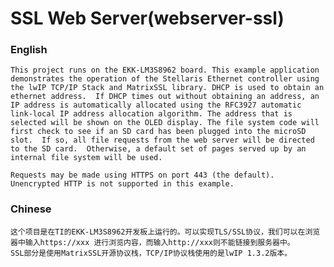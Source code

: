 # SSL Web Server(webserver-ssl)

### English

	This project runs on the EKK-LM3S8962 board. This example application demonstrates the operation of the Stellaris Ethernet controller using the lwIP TCP/IP Stack and MatrixSSL library. DHCP is used to obtain an ethernet address.  If DHCP times out without obtaining an address, an IP address is automatically allocated using the RFC3927 automatic link-local IP address allocation algorithm. The address that is selected will be shown on the OLED display. The file system code will first check to see if an SD card has been plugged into the microSD slot.  If so, all file requests from the web server will be directed to the SD card.  Otherwise, a default set of pages served up by an internal file system will be used.
	
	Requests may be made using HTTPS on port 443 (the default). Unencrypted HTTP is not supported in this example.


### Chinese

	这个项目是在TI的EKK-LM3S8962开发板上运行的。可以实现TLS/SSL协议，我们可以在浏览器中输入https://xxx 进行浏览内容，而输入http://xxx则不能链接到服务器中。
	SSL部分是使用MatrixSSL开源协议栈，TCP/IP协议栈使用的是lwIP 1.3.2版本。
	



